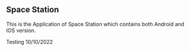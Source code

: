 ## Space Station

This is the Application of Space Station which contains both Android and IOS version.

Testing 10/10/2022

